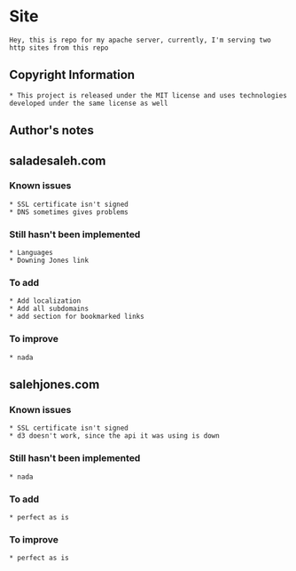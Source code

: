 # Site
	Hey, this is repo for my apache server, currently, I'm serving two http sites from this repo

## Copyright Information
	* This project is released under the MIT license and uses technologies developed under the same license as well

## Author's notes
## saladesaleh.com
### Known issues
	* SSL certificate isn't signed
	* DNS sometimes gives problems
### Still hasn't been implemented
	* Languages
	* Downing Jones link
### To add
	* Add localization
	* Add all subdomains
	* add section for bookmarked links
### To improve
	* nada

## salehjones.com
### Known issues
	* SSL certificate isn't signed
	* d3 doesn't work, since the api it was using is down
### Still hasn't been implemented
	* nada
### To add
	* perfect as is
### To improve
	* perfect as is

